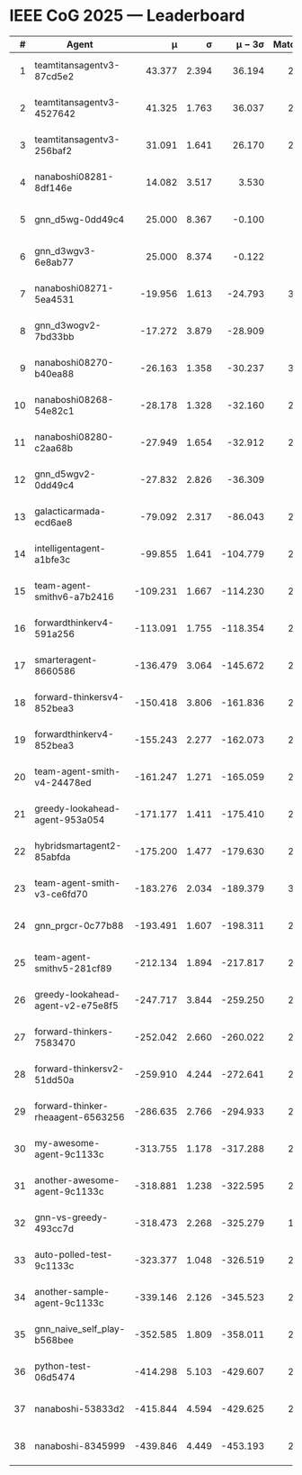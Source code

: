 # IEEE CoG 2025 — Leaderboard

| # | Agent | μ | σ | μ − 3σ | Matches | Updated |
|---:|---|---:|---:|---:|---:|---|
| 1 | teamtitansagentv3-87cd5e2 | 43.377 | 2.394 | 36.194 | 2520 | 2025-08-29 07:14 |
| 2 | teamtitansagentv3-4527642 | 41.325 | 1.763 | 36.037 | 2660 | 2025-08-29 07:14 |
| 3 | teamtitansagentv3-256baf2 | 31.091 | 1.641 | 26.170 | 2880 | 2025-08-29 07:14 |
| 4 | nanaboshi08281-8df146e | 14.082 | 3.517 | 3.530 | 70 | 2025-08-29 07:14 |
| 5 | gnn_d5wg-0dd49c4 | 25.000 | 8.367 | -0.100 | 80 | 2025-08-29 07:14 |
| 6 | gnn_d3wgv3-6e8ab77 | 25.000 | 8.374 | -0.122 | 98 | 2025-08-29 07:14 |
| 7 | nanaboshi08271-5ea4531 | -19.956 | 1.613 | -24.793 | 3020 | 2025-08-29 07:14 |
| 8 | gnn_d3wogv2-7bd33bb | -17.272 | 3.879 | -28.909 | 108 | 2025-08-29 07:14 |
| 9 | nanaboshi08270-b40ea88 | -26.163 | 1.358 | -30.237 | 3020 | 2025-08-29 07:14 |
| 10 | nanaboshi08268-54e82c1 | -28.178 | 1.328 | -32.160 | 2700 | 2025-08-29 07:14 |
| 11 | nanaboshi08280-c2aa68b | -27.949 | 1.654 | -32.912 | 2480 | 2025-08-29 07:14 |
| 12 | gnn_d5wgv2-0dd49c4 | -27.832 | 2.826 | -36.309 | 100 | 2025-08-29 07:14 |
| 13 | galacticarmada-ecd6ae8 | -79.092 | 2.317 | -86.043 | 2860 | 2025-08-29 07:14 |
| 14 | intelligentagent-a1bfe3c | -99.855 | 1.641 | -104.779 | 2554 | 2025-08-29 07:14 |
| 15 | team-agent-smithv6-a7b2416 | -109.231 | 1.667 | -114.230 | 2960 | 2025-08-29 07:14 |
| 16 | forwardthinkerv4-591a256 | -113.091 | 1.755 | -118.354 | 2422 | 2025-08-29 07:14 |
| 17 | smarteragent-8660586 | -136.479 | 3.064 | -145.672 | 2014 | 2025-08-29 07:14 |
| 18 | forward-thinkersv4-852bea3 | -150.418 | 3.806 | -161.836 | 2285 | 2025-08-29 07:14 |
| 19 | forwardthinkerv4-852bea3 | -155.243 | 2.277 | -162.073 | 2078 | 2025-08-29 07:14 |
| 20 | team-agent-smith-v4-24478ed | -161.247 | 1.271 | -165.059 | 2538 | 2025-08-29 07:14 |
| 21 | greedy-lookahead-agent-953a054 | -171.177 | 1.411 | -175.410 | 2634 | 2025-08-29 07:14 |
| 22 | hybridsmartagent2-85abfda | -175.200 | 1.477 | -179.630 | 2497 | 2025-08-29 07:14 |
| 23 | team-agent-smith-v3-ce6fd70 | -183.276 | 2.034 | -189.379 | 3138 | 2025-08-29 07:14 |
| 24 | gnn_prgcr-0c77b88 | -193.491 | 1.607 | -198.311 | 2690 | 2025-08-29 07:14 |
| 25 | team-agent-smithv5-281cf89 | -212.134 | 1.894 | -217.817 | 2760 | 2025-08-29 07:14 |
| 26 | greedy-lookahead-agent-v2-e75e8f5 | -247.717 | 3.844 | -259.250 | 2586 | 2025-08-29 07:14 |
| 27 | forward-thinkers-7583470 | -252.042 | 2.660 | -260.022 | 2620 | 2025-08-29 07:14 |
| 28 | forward-thinkersv2-51dd50a | -259.910 | 4.244 | -272.641 | 2424 | 2025-08-29 07:14 |
| 29 | forward-thinker-rheaagent-6563256 | -286.635 | 2.766 | -294.933 | 2464 | 2025-08-29 07:14 |
| 30 | my-awesome-agent-9c1133c | -313.755 | 1.178 | -317.288 | 2660 | 2025-08-29 07:14 |
| 31 | another-awesome-agent-9c1133c | -318.881 | 1.238 | -322.595 | 2320 | 2025-08-29 07:14 |
| 32 | gnn-vs-greedy-493cc7d | -318.473 | 2.268 | -325.279 | 1880 | 2025-08-29 07:14 |
| 33 | auto-polled-test-9c1133c | -323.377 | 1.048 | -326.519 | 2760 | 2025-08-29 07:14 |
| 34 | another-sample-agent-9c1133c | -339.146 | 2.126 | -345.523 | 2840 | 2025-08-29 07:14 |
| 35 | gnn_naive_self_play-b568bee | -352.585 | 1.809 | -358.011 | 2280 | 2025-08-29 07:14 |
| 36 | python-test-06d5474 | -414.298 | 5.103 | -429.607 | 2630 | 2025-08-29 07:14 |
| 37 | nanaboshi-53833d2 | -415.844 | 4.594 | -429.625 | 2120 | 2025-08-29 07:14 |
| 38 | nanaboshi-8345999 | -439.846 | 4.449 | -453.193 | 2180 | 2025-08-29 07:14 |
